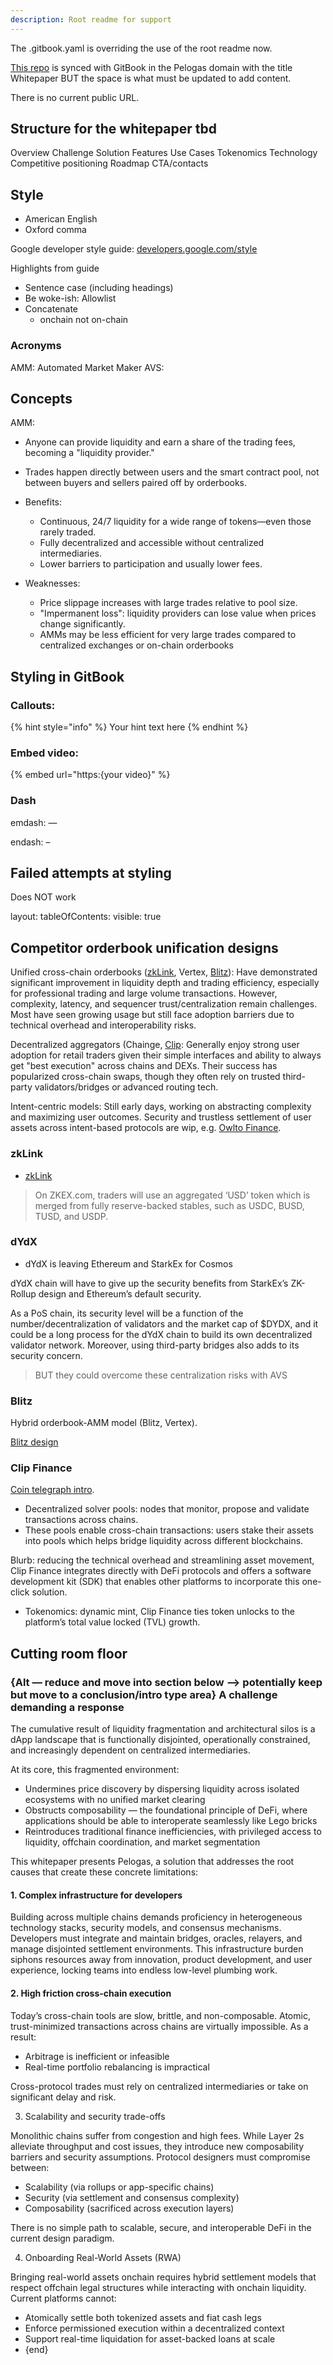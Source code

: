 ```yaml
---
description: Root readme for support
---
```


The .gitbook.yaml is overriding the use of the root readme now.

[This repo](https://github.com/0xAtelerix/docs) is synced with GitBook in the Pelogas domain with the title Whitepaper BUT the space is what must be updated to add content.

There is no current public URL.


## Structure for the whitepaper tbd

Overview
Challenge
Solution
Features
Use Cases
Tokenomics
Technology
Competitive positioning
Roadmap
CTA/contacts


## Style

- American English
- Oxford comma

Google developer style guide: [developers.google.com/style](https://developers.google.com/style)

Highlights from guide

- Sentence case (including headings)
- Be woke-ish: Allowlist 
- Concatenate
	- onchain not on-chain

### Acronyms

AMM: Automated Market Maker
AVS: 

## Concepts

AMM: 
  - Anyone can provide liquidity and earn a share of the trading fees, becoming a "liquidity provider."
  - Trades happen directly between users and the smart contract pool, not between buyers and sellers paired off by orderbooks.

  - Benefits:
    - Continuous, 24/7 liquidity for a wide range of tokens—even those rarely traded.
    - Fully decentralized and accessible without centralized intermediaries.
    - Lower barriers to participation and usually lower fees.

  - Weaknesses:
    - Price slippage increases with large trades relative to pool size.
    - "Impermanent loss": liquidity providers can lose value when prices change significantly.
    - AMMs may be less efficient for very large trades compared to centralized exchanges or on-chain orderbooks

## Styling in GitBook

### Callouts:

{% hint style="info" %}
Your hint text here
{% endhint %}


### Embed video:
{% embed url="https:{your video}" %}

### Dash

emdash: &mdash;

endash: &ndash;

## Failed attempts at styling

Does NOT work

layout:
  tableOfContents:
    visible: true


## Competitor orderbook unification designs

Unified cross-chain orderbooks ([zkLink](#zklink), Vertex, [Blitz](#blitz)): Have demonstrated significant improvement in liquidity depth and trading efficiency, especially for professional trading and large volume transactions. However, complexity, latency, and sequencer trust/centralization remain challenges. Most have seen growing usage but still face adoption barriers due to technical overhead and interoperability risks.

Decentralized aggregators (Chainge, [Clip](#clip): Generally enjoy strong user adoption for retail traders given their simple interfaces and ability to always get "best execution" across chains and DEXs. Their success has popularized cross-chain swaps, though they often rely on trusted third-party validators/bridges or advanced routing tech.

Intent-centric models: Still early days, working on abstracting complexity and maximizing user outcomes. Security and trustless settlement of user assets across intent-based protocols are wip, e.g. [Owlto Finance](https://www.chaincatcher.com/en/article/2150834).

### zkLink

- [zkLink](://blog.zk.link/comparing-order-book-designs-zkex-zklink-vs-dydx-cosmos-208791b1f1b8_)
> On ZKEX.com, traders will use an aggregated ‘USD’ token which is merged from fully reserve-backed stables, such as USDC, BUSD, TUSD, and USDP.

### dYdX

- dYdX is leaving Ethereum and StarkEx for Cosmos

dYdX chain will have to give up the security benefits from StarkEx’s ZK-Rollup design and Ethereum’s default security.

As a PoS chain, its security level will be a function of the number/decentralization of validators and the market cap of $DYDX, and it could be a long process for the dYdX chain to build its own decentralized validator network. Moreover, using third-party bridges also adds to its security concern.

> BUT they could overcome these centralization risks with AVS

### Blitz

Hybrid orderbook-AMM model (Blitz, Vertex).

[Blitz design](https://docs.blitz.exchange/basics/dex-architecture-and-design)

### Clip Finance

[Coin telegraph intro](https://cointelegraph.com/news/decentralized-solver-pools-offer-a-solution-to-liquidity-fragmentation-in-defi).

- Decentralized solver pools: nodes that monitor, propose and validate transactions across chains.
- These pools enable cross-chain transactions: users stake their assets into pools which helps bridge liquidity across different blockchains.


Blurb: reducing the technical overhead and streamlining asset movement, Clip Finance integrates directly with DeFi protocols and offers a software development kit (SDK) that enables other platforms to incorporate this one-click solution.

- Tokenomics: dynamic mint, Clip Finance ties token unlocks to the platform’s total value locked (TVL) growth.


## Cutting room floor


### {Alt — reduce and move into section below --> potentially keep but move to a conclusion/intro type area} A challenge demanding a response

The cumulative result of liquidity fragmentation and architectural silos is a dApp landscape that is functionally disjointed, operationally constrained, and increasingly dependent on centralized intermediaries.

At its core, this fragmented environment:

* Undermines price discovery by dispersing liquidity across isolated ecosystems with no unified market clearing
* Obstructs composability — the foundational principle of DeFi, where applications should be able to interoperate seamlessly like Lego bricks
* Reintroduces traditional finance inefficiencies, with privileged access to liquidity, offchain coordination, and market segmentation

This whitepaper presents Pelogas, a solution that addresses the root causes that create these concrete limitations:

#### 1. Complex infrastructure for developers

Building across multiple chains demands proficiency in heterogeneous technology stacks, security models, and consensus mechanisms. Developers must integrate and maintain bridges, oracles, relayers, and manage disjointed settlement environments. This infrastructure burden siphons resources away from innovation, product development, and user experience, locking teams into endless low-level plumbing work.

#### 2. High friction cross-chain execution

Today’s cross-chain tools are slow, brittle, and non-composable. Atomic, trust-minimized transactions across chains are virtually impossible. As a result:

* Arbitrage is inefficient or infeasible
* Real-time portfolio rebalancing is impractical

Cross-protocol trades must rely on centralized intermediaries or take on significant delay and risk.

3. Scalability and security trade-offs

Monolithic chains suffer from congestion and high fees. While Layer 2s alleviate throughput and cost issues, they introduce new composability barriers and security assumptions. Protocol designers must compromise between:

* Scalability (via rollups or app-specific chains)
* Security (via settlement and consensus complexity)
* Composability (sacrificed across execution layers)

There is no simple path to scalable, secure, and interoperable DeFi in the current design paradigm.

4. Onboarding Real-World Assets (RWA)

Bringing real-world assets onchain requires hybrid settlement models that respect offchain legal structures while interacting with onchain liquidity. Current platforms cannot:

* Atomically settle both tokenized assets and fiat cash legs
* Enforce permissioned execution within a decentralized context
* Support real-time liquidation for asset-backed loans at scale
* {end}
    